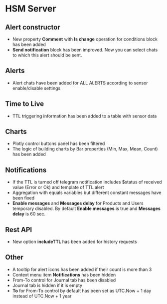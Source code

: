 # HSM Server

## Alert constructor
* New property **Comment** with **Is change** operation for conditions block has been added
* **Send notification** block has been improved. Now you can select chats to which this alert should be sent.

## Alerts
* Alert chats have been added for ALL ALERTS according to sensor enable/disable settings

## Time to Live
* TTL triggering information has been added to a table with sensor data

## Charts
* Plotly control buttons panel has been filtered
* The logic of building charts by Bar properties (Min, Max, Mean, Count) has been added

## Notifications
* If the TTL is turned off telegram notification includes $status of received value (Error or Ok) and template of TTL alert
* Aggregation with equals variables but different constant messages have been fixed
* **Enable messages** and **Messages delay** for Products and Users temporary disabled. By default **Enable messages** is true and **Messages delay** is 60 sec.

## Rest API
* New option **includeTTL** has been added for history requests

## Other
* A tooltip for alert icons has been added if their count is more than 3
* Context menu item **Notifications** has been hidden
* From-To control for Journal tab has been disabled
* Journal tab is hidden if it is empty
* **To** for From-To control by default has been set as UTC.Now + 1 day instead of UTC.Now + 1 year